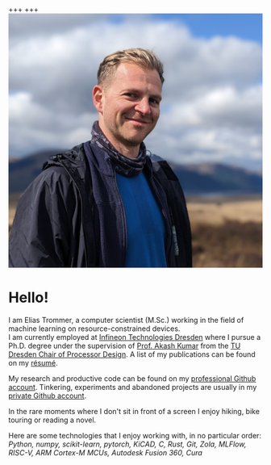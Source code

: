 +++
+++
<img src="portrait.jpg" id="portrait"/>

# Hello!
I am Elias Trommer, a computer scientist (M.Sc.) working in the field of machine learning on resource-constrained devices.  
I am currently employed at [Infineon Technologies Dresden](https://www.infineon.com/cms/dresden/de/) where I pursue a Ph.D. degree under the supervision of [Prof. Akash Kumar](https://cfaed.tu-dresden.de/pd-staff-kumar) from the [TU Dresden Chair of Processor Design](https://cfaed.tu-dresden.de/pd-about). A list of my publications can be found on my [résumé](resume).  

My research and productive code can be found on my [professional Github
account](https://github.com/etrommer). Tinkering, experiments and abandoned projects are usually in my [private Github account](https://github.com/jadeaffenjaeger).

In the rare moments where I don't sit in front of a screen I enjoy hiking, bike touring or reading a novel.

Here are some technologies that I enjoy working with, in no particular order:  
_Python, numpy, scikit-learn, pytorch, KiCAD, C, Rust, Git, Zola, MLFlow, RISC-V, ARM Cortex-M MCUs, Autodesk Fusion 360, Cura_
